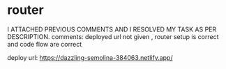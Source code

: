 # router

I ATTACHED PREVIOUS COMMENTS AND I RESOLVED MY TASK AS PER DESCRIPTION. 
comments: deployed url not given , router setup is correct and code flow are correct

deploy url:
https://dazzling-semolina-384063.netlify.app/
